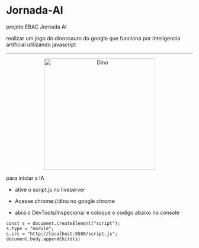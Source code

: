 # Jornada-AI

projeto EBAC Jornada AI

realizar um jogo do dinossauro do google que funciona por inteligencia artificial utilizando javascript

<div align="center">
<hr>
  
<img alt="Dino" src="https://i.pinimg.com/originals/72/87/87/728787a9888324147b27767e8cdf4973.gif"  width=300px>
  
</div>

para iniciar a IA

- ative o script.js no liveserver

- Acesse chrome://dino no google chrome

- abra o DevTools/Inspecionar e coloque o codigo abaixo no console

```
const s = document.createElement("script");
s.type = "module";
s.src = "http://localhost:5500/script.js";
document.body.appendChild(s)

```
